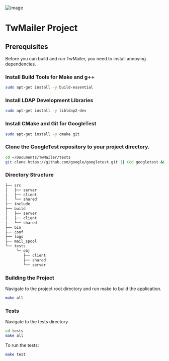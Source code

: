 ![image](https://github.com/ANcpLua/TW-Mailer-Pro/assets/124206820/38be1b2d-aa62-4d11-9f03-accdfd5fc67c)
# TwMailer Project

## Prerequisites

Before you can build and run TwMailer, you need to install annoying dependencies.

### Install Build Tools for Make and g++
```bash
sudo apt-get install -y build-essential
```
### Install LDAP Development Libraries
```bash
sudo apt-get install -y libldap2-dev
```
### Install CMake and Git for GoogleTest
```bash
sudo apt-get install -y cmake git
```
### Clone the GoogleTest repository to your project directory.
```bash
cd ~/Documents/TwMailer/tests
git clone https://github.com/google/googletest.git || (cd googletest && git pull)
```
### Directory Structure
```bash
├── src
│   ├── server
│   ├── client
│   └── shared
├── include
├── build
│   ├── server
│   ├── client
│   └── shared
├── bin
├── conf
├── logs
├── mail_spool
└── tests
     └─ obj
        ├── client
        ├── shared
        └── server
```

### Building the Project
Navigate to the project root directory and run make to build the application.

```bash
make all
```
### Tests
Navigate to the tests directory
```bash
cd tests
make all
```
To run the tests:
```bash
make test
```

